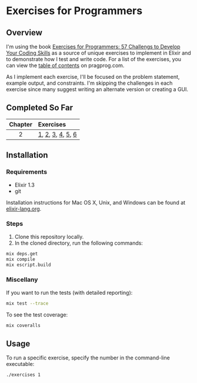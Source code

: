 # Exercises for Programmers

## Overview

I'm using the book [Exercises for Programmers: 57 Challengs to Develop Your Coding Skills](https://pragprog.com/book/bhwb/exercises-for-programmers) as a source of unique exercises to implement in Elixir and to demonstrate how I test and write code.  For a list of the exercises, you can view the [table of contents](http://media.pragprog.com/titles/bhwb/TOC.pdf) on pragprog.com.


As I implement each exercise, I'll be focused on the problem statement, example output, and constraints.  I'm skipping the challenges in each exercise since many suggest writing an alternate version or creating a GUI. 

## Completed So Far

| Chapter | Exercises |
|:-------:|:----------|
| 2       | [1](lib/exercises/hello.ex), [2](lib/exercises/count_chars.ex), [3](lib/exercises/quotes.ex), [4](lib/exercises/mad_lib.ex), [5](lib/exercises/simple_math.ex), [6](/lib/exercises/retirement_calc.ex) |

## Installation

### Requirements

- Elixir 1.3
- git

Installation instructions for Mac OS X, Unix, and Windows can be found at [elixir-lang.org](http://elixir-lang.org/install.html).

### Steps

1.  Clone this repository locally.
2.  In the cloned directory, run the following commands:

```sh
mix deps.get
mix compile
mix escript.build
```

### Miscellany

If you want to run the tests (with detailed reporting):

```sh
mix test --trace
```

To see the test coverage:

```sh
mix coveralls
```

## Usage

To run a specific exercise, specify the number in the command-line executable:

```sh
./exercises 1
```
